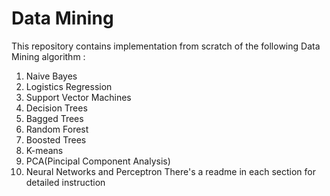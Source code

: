 # Data Mining
This repository contains implementation from scratch of the following Data Mining algorithm :
1. Naive Bayes
2. Logistics Regression
3. Support Vector Machines
4. Decision Trees
5. Bagged Trees
6. Random Forest
7. Boosted Trees
8. K-means
9. PCA(Pincipal Component Analysis)
10. Neural Networks and Perceptron
There's a readme in each section for detailed instruction
